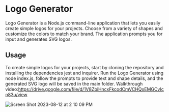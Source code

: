# Logo Generator
Logo Generator is a Node.js command-line application that lets you easily create simple logos for your projects. Choose from a variety of shapes and customize the colors to match your brand. The application prompts you for input and generates SVG logos.
## Usage
To create simple logos for your projects, start by cloning the repository and installing the dependencies jest and inquirer. Run the Logo Generator using node index.js, follow the prompts to provide text and shape details, and the generated SVG logo will be saved in the main folder. 
Walkthrough video:https://drive.google.com/file/d/1V8ZbiHncxFkcodCmVCHQxEMGCvIcn83u/view

![Screen Shot 2023-08-12 at 2 10 09 PM](https://github.com/danielriosg/console-logo-generator/assets/115953862/03aaebd1-2add-4e7e-8a44-0ee79b0963c6)

